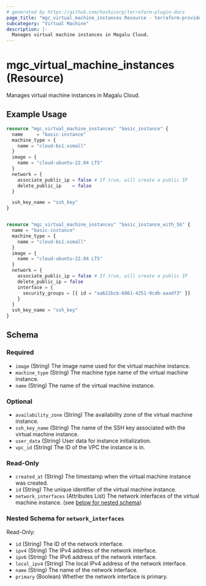 ```yaml
---
# generated by https://github.com/hashicorp/terraform-plugin-docs
page_title: "mgc_virtual_machine_instances Resource - terraform-provider-mgc"
subcategory: "Virtual Machine"
description: |-
  Manages virtual machine instances in Magalu Cloud.
---
```


# mgc_virtual_machine_instances (Resource)

Manages virtual machine instances in Magalu Cloud.

## Example Usage

```terraform
resource "mgc_virtual_machine_instances" "basic_instance" {
  name     = "basic-instance"
  machine_type = {
    name = "cloud-bs1.xsmall"
  }
  image = {
    name = "cloud-ubuntu-22.04 LTS"
  }
  network = {
    associate_public_ip = false # If true, will create a public IP
    delete_public_ip    = false
  }

  ssh_key_name = "ssh_key"
}


resource "mgc_virtual_machine_instances" "basic_instance_with_SG" {
  name = "basic-instance"
  machine_type = {
    name = "cloud-bs1.xsmall"
  }
  image = {
    name = "cloud-ubuntu-22.04 LTS"
  }
  network = {
    associate_public_ip = false # If true, will create a public IP
    delete_public_ip = false
    interface = {
      security_groups = [{ id = "aa622bcb-6861-4251-9cdb-aaadf3" }]
    }
  }
  ssh_key_name = "ssh_key"
}
```

<!-- schema generated by tfplugindocs -->
## Schema

### Required

- `image` (String) The image name used for the virtual machine instance.
- `machine_type` (String) The machine type name of the virtual machine instance.
- `name` (String) The name of the virtual machine instance.

### Optional

- `availability_zone` (String) The availability zone of the virtual machine instance.
- `ssh_key_name` (String) The name of the SSH key associated with the virtual machine instance.
- `user_data` (String) User data for instance initialization.
- `vpc_id` (String) The ID of the VPC the instance is in.

### Read-Only

- `created_at` (String) The timestamp when the virtual machine instance was created.
- `id` (String) The unique identifier of the virtual machine instance.
- `network_interfaces` (Attributes List) The network interfaces of the virtual machine instance. (see [below for nested schema](#nestedatt--network_interfaces))

<a id="nestedatt--network_interfaces"></a>
### Nested Schema for `network_interfaces`

Read-Only:

- `id` (String) The ID of the network interface.
- `ipv4` (String) The IPv4 address of the network interface.
- `ipv6` (String) The IPv6 address of the network interface.
- `local_ipv4` (String) The local IPv4 address of the network interface.
- `name` (String) The name of the network interface.
- `primary` (Boolean) Whether the network interface is primary.
